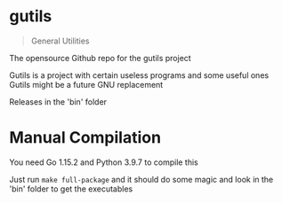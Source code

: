 # gutils

> General Utilities

The opensource Github repo for the gutils project

Gutils is a project with certain useless programs and some useful ones
Gutils might be a future GNU replacement

Releases in the 'bin' folder

# Manual Compilation

You need Go 1.15.2 and Python 3.9.7 to compile this

Just run `make full-package` and it should do some magic and look in the 'bin' folder to get the executables
